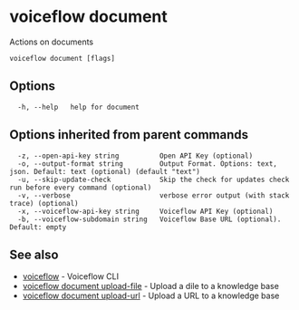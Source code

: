 # voiceflow document

Actions on documents

```
voiceflow document [flags]
```

## Options

```
  -h, --help   help for document
```

## Options inherited from parent commands

```
  -z, --open-api-key string          Open API Key (optional)
  -o, --output-format string         Output Format. Options: text, json. Default: text (optional) (default "text")
  -u, --skip-update-check            Skip the check for updates check run before every command (optional)
  -v, --verbose                      verbose error output (with stack trace) (optional)
  -x, --voiceflow-api-key string     Voiceflow API Key (optional)
  -b, --voiceflow-subdomain string   Voiceflow Base URL (optional). Default: empty
```

## See also

* [voiceflow](/cmd/voiceflow/)	 - Voiceflow CLI
* [voiceflow document upload-file](/cmd/voiceflow_document_upload-file/)	 - Upload a dile to a knowledge base
* [voiceflow document upload-url](/cmd/voiceflow_document_upload-url/)	 - Upload a URL to a knowledge base

